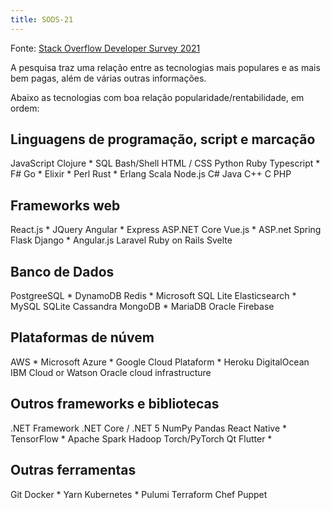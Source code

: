 ```yaml
---
title: SODS-21
---
```


Fonte: [Stack Overflow Developer Survey 2021](https://insights.stackoverflow.com/survey/2021#technology-learning-problem-solving)

A pesquisa traz uma relação entre as tecnologias mais populares e as mais bem pagas, além de várias outras informações. 

Abaixo as tecnologias com boa relação popularidade/rentabilidade, em ordem:

## Linguagens de programação, script e marcação

JavaScript
Clojure *
SQL
Bash/Shell
HTML / CSS
Python
Ruby
Typescript *
F#
Go *
Elixir *
Perl
Rust *
Erlang
Scala
Node.js
C#
Java
C++
C
PHP

## Frameworks web

React.js *
JQuery
Angular *
Express
ASP.NET Core
Vue.js *
ASP.net
Spring
Flask
Django *
Angular.js
Laravel
Ruby on Rails
Svelte

## Banco de Dados

PostgreeSQL *
DynamoDB
Redis *
Microsoft SQL Lite
Elasticsearch *
MySQL
SQLite
Cassandra
MongoDB *
MariaDB
Oracle
Firebase

## Plataformas de núvem

AWS *
Microsoft Azure *
Google Cloud Plataform *
Heroku
DigitalOcean
IBM Cloud or Watson
Oracle cloud infrastructure

## Outros frameworks e bibliotecas

.NET Framework
.NET Core / .NET 5
NumPy
Pandas
React Native *
TensorFlow *
Apache Spark
Hadoop
Torch/PyTorch
Qt
Flutter *

## Outras ferramentas

Git
Docker *
Yarn
Kubernetes *
Pulumi
Terraform
Chef
Puppet